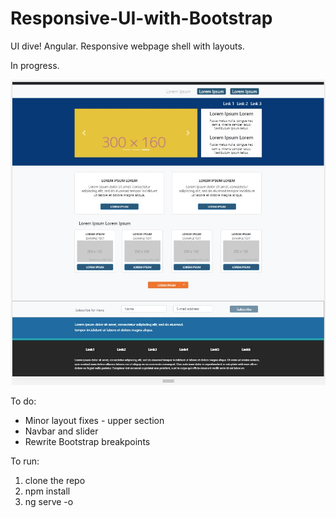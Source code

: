 # Responsive-UI-with-Bootstrap
UI dive! 
Angular.
Responsive webpage shell with layouts.

In progress.

![alt text](https://github.com/YG777/Responsive-UI-BS-NG/blob/master/Responsive-UI/src/assets/images/workingImgs/laptopScreen.JPG)

To do:
- Minor layout fixes - upper section
- Navbar and slider
- Rewrite Bootstrap breakpoints

To run:
1. clone the repo
2. npm install
3. ng serve -o
